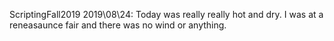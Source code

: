 ScriptingFall2019
2019\08\24: Today was really really hot and dry. I was at a reneasaunce fair and there was no wind or anything.